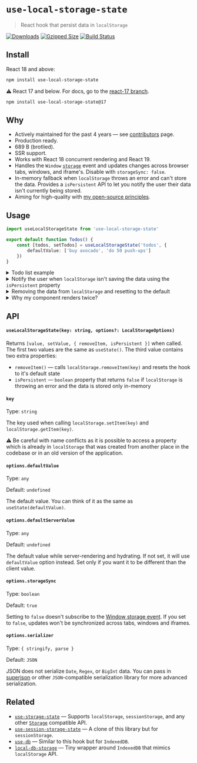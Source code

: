 # `use-local-storage-state`

> React hook that persist data in `localStorage`

[![Downloads](https://img.shields.io/npm/dm/use-local-storage-state)](https://npm.chart.dev/use-local-storage-state)
[![Gzipped Size](https://img.shields.io/bundlephobia/minzip/use-local-storage-state)](https://bundlephobia.com/result?p=use-local-storage-state)
[![Build Status](https://img.shields.io/github/actions/workflow/status/astoilkov/use-local-storage-state/main.yml?branch=main)](https://github.com/astoilkov/use-local-storage-state/actions/workflows/main.yml)

## Install

React 18 and above:
```bash
npm install use-local-storage-state
```

⚠️ React 17 and below. For docs, go to the [react-17 branch](https://github.com/astoilkov/use-local-storage-state/tree/react-17).
```bash
npm install use-local-storage-state@17
```

## Why

- Actively maintained for the past 4 years — see [contributors](https://github.com/astoilkov/use-local-storage-state/graphs/contributors) page.
- Production ready.
- 689 B (brotlied).
- SSR support.
- Works with React 18 concurrent rendering and React 19.
- Handles the `Window` [`storage`](https://developer.mozilla.org/en-US/docs/Web/API/Window/storage_event) event and updates changes across browser tabs, windows, and iframe's. Disable with `storageSync: false`.
- In-memory fallback when `localStorage` throws an error and can't store the data. Provides a `isPersistent` API to let you notify the user their data isn't currently being stored.
- Aiming for high-quality with [my open-source principles](https://astoilkov.com/my-open-source-principles).

## Usage

```typescript
import useLocalStorageState from 'use-local-storage-state'

export default function Todos() {
    const [todos, setTodos] = useLocalStorageState('todos', {
        defaultValue: ['buy avocado', 'do 50 push-ups']
    })
}
```

<details>
<summary>Todo list example</summary>
<p></p>

```tsx
import React, { useState } from 'react'
import useLocalStorageState from 'use-local-storage-state'

export default function Todos() {
    const [todos, setTodos] = useLocalStorageState('todos', {
        defaultValue: ['buy avocado']
    })
    const [query, setQuery] = useState('')

    function onClick() {
        setQuery('')
        setTodos([...todos, query])
    }

    return (
        <>
            <input value={query} onChange={e => setQuery(e.target.value)} />
            <button onClick={onClick}>Create</button>
            {todos.map(todo => (
                <div>{todo}</div>
            ))}
        </>
    )
}

```

</details>

<details>
<summary id="is-persistent">Notify the user when <code>localStorage</code> isn't saving the data using the <code>isPersistent</code> property</summary>
<p></p>

There are a few cases when `localStorage` [isn't available](https://github.com/astoilkov/use-local-storage-state/blob/7db8872397eae8b9d2421f068283286847f326ac/index.ts#L3-L11). The `isPersistent` property tells you if the data is persisted in `localStorage` or in-memory. Useful when you want to notify the user that their data won't be persisted.

```tsx
import React, { useState } from 'react'
import useLocalStorageState from 'use-local-storage-state'

export default function Todos() {
    const [todos, setTodos, { isPersistent }] = useLocalStorageState('todos', {
        defaultValue: ['buy avocado']
    })

    return (
        <>
            {todos.map(todo => (<div>{todo}</div>))}
            {!isPersistent && <span>Changes aren't currently persisted.</span>}
        </>
    )
}

```

</details>

<details>
<summary id="remove-item">Removing the data from <code>localStorage</code> and resetting to the default</summary>
<p></p>

The `removeItem()` method will reset the value to its default and will remove the key from the `localStorage`. It returns to the same state as when the hook was initially created.

```tsx
import useLocalStorageState from 'use-local-storage-state'

export default function Todos() {
    const [todos, setTodos, { removeItem }] = useLocalStorageState('todos', {
        defaultValue: ['buy avocado']
    })

    function onClick() {
        removeItem()
    }
}
```

</details>

<details>
<summary>Why my component renders twice?</summary>
<p></p>

If you are hydrating your component (for example, if you are using Next.js), your component might re-render twice. This is behavior specific to React and not to this library. It's caused by the `useSyncExternalStore()` hook. There is no workaround. This has been discussed in the issues: https://github.com/astoilkov/use-local-storage-state/issues/56.

If you want to know if you are currently rendering the server value you can use this helper function:
```ts
function useIsServerRender() {
  return useSyncExternalStore(() => {
    return () => {}
  }, () => false, () => true)
}
```

</details>

## API

#### `useLocalStorageState(key: string, options?: LocalStorageOptions)`

Returns `[value, setValue, { removeItem, isPersistent }]` when called. The first two values are the same as `useState()`. The third value contains two extra properties:
- `removeItem()` — calls `localStorage.removeItem(key)` and resets the hook to it's default state
- `isPersistent` — `boolean` property that returns `false` if `localStorage` is throwing an error and the data is stored only in-memory

#### `key`

Type: `string`

The key used when calling `localStorage.setItem(key)` and `localStorage.getItem(key)`.

⚠️ Be careful with name conflicts as it is possible to access a property which is already in `localStorage` that was created from another place in the codebase or in an old version of the application.

#### `options.defaultValue`

Type: `any`

Default: `undefined`

The default value. You can think of it as the same as `useState(defaultValue)`.

#### `options.defaultServerValue`

Type: `any`

Default: `undefined`

The default value while server-rendering and hydrating. If not set, it will use `defaultValue` option instead. Set only if you want it to be different than the client value.

#### `options.storageSync`

Type: `boolean`

Default: `true`

Setting to `false` doesn't subscribe to the [Window storage event](https://developer.mozilla.org/en-US/docs/Web/API/Window/storage_event). If you set to `false`, updates won't be synchronized across tabs, windows and iframes.

#### `options.serializer`

Type: `{ stringify, parse }`

Default: `JSON`

JSON does not serialize `Date`, `Regex`, or `BigInt` data.  You can pass in [superjson](https://github.com/blitz-js/superjson) or other `JSON`-compatible serialization library for more advanced serialization.

## Related

- [`use-storage-state`](https://github.com/astoilkov/use-storage-state) — Supports `localStorage`, `sessionStorage`, and any other [`Storage`](https://developer.mozilla.org/en-US/docs/Web/API/Storage) compatible API.
- [`use-session-storage-state`](https://github.com/astoilkov/use-session-storage-state) — A clone of this library but for `sessionStorage`.
- [`use-db`](https://github.com/astoilkov/use-db) — Similar to this hook but for `IndexedDB`.
- [`local-db-storage`](https://github.com/astoilkov/local-db-storage) — Tiny wrapper around `IndexedDB` that mimics `localStorage` API.